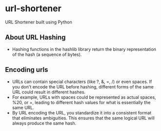 # url-shortener

URL Shortener built using Python

## About URL Hashing

- Hashing functions in the hashlib library return the binary representation of the hash (a sequence of bytes).

## Encoding urls

- URLs can contain special characters (like ?, &, =, /) or even spaces. If you don't encode the URL before hashing, different forms of the same URL could result in different hashes.
- For example, URLs with spaces could be represented as actual spaces, %20, or +, leading to different hash values for what is essentially the same URL.
- By URL encoding the URL, you standardize it into a consistent format that eliminates ambiguities. This ensures that the same logical URL will always produce the same hash.
